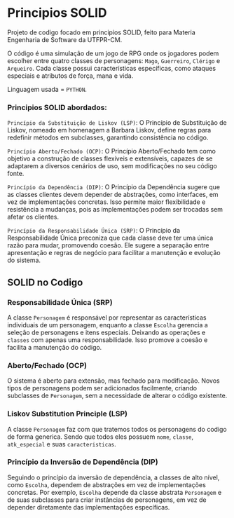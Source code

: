 # Principios SOLID
Projeto de codigo focado em principios SOLID, feito para Materia Engenharia de Software da UTFPR-CM.

O código é uma simulação de um jogo de RPG onde os jogadores podem escolher entre quatro classes de personagens: `Mago`, `Guerreiro`, `Clérigo` e `Arqueiro`. Cada classe possui características específicas, como ataques especiais e atributos de força, mana e vida.

Linguagem usada = `PYTHON`.

### Principios SOLID abordados: 

`Princípio da Substituição de Liskov (LSP)`: O Princípio de Substituição de Liskov, nomeado em homenagem a Barbara Liskov, define regras para redefinir métodos em subclasses, garantindo consistência no código.

`Princípio Aberto/Fechado (OCP)`: O Princípio Aberto/Fechado tem como objetivo a construção de classes flexíveis e extensíveis, capazes de se adaptarem a diversos cenários de uso, sem modificações no seu código fonte.

`Princípio da Dependência (DIP)`: O Princípio da Dependência sugere que as classes clientes devem depender de abstrações, como interfaces, em vez de implementações concretas. Isso permite maior flexibilidade e resistência a mudanças, pois as implementações podem ser trocadas sem afetar os clientes. 

`Princípio da Responsabilidade Única (SRP)`: O Princípio da Responsabilidade Única preconiza que cada classe deve ter uma única razão para mudar, promovendo coesão. Ele sugere a separação entre apresentação e regras de negócio para facilitar a manutenção e evolução do sistema. 

## SOLID no Codigo


### Responsabilidade Única (SRP)

A classe `Personagem` é responsável por representar as características individuais de um personagem, enquanto a classe `Escolha` gerencia a seleção de personagens e itens especiais. Deixando as operações e `classes` com apenas uma responsabilidade. Isso promove a coesão e facilita a manutenção do código.

### Aberto/Fechado (OCP)

O sistema é aberto para extensão, mas fechado para modificação. Novos tipos de personagens podem ser adicionados facilmente, criando subclasses de `Personagem`, sem a necessidade de alterar o código existente.

### Liskov Substitution Principle (LSP)

A classe `Personagem` faz com que tratemos todos os personagens do codigo de forma generica. Sendo que todos eles possuem `nome`, `classe`, `atk_especial` e suas `caracteristicas`.

### Princípio da Inversão de Dependência (DIP)

Seguindo o princípio da inversão de dependência, a classes de alto nível, como `Escolha`, dependem de abstrações em vez de implementações concretas. Por exemplo, `Escolha` depende da classe abstrata `Personagem` e de suas subclasses para criar instâncias de personagens, em vez de depender diretamente das implementações específicas.
